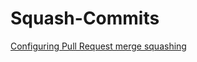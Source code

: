 # Squash-Commits

[Configuring Pull Request merge squashing](https://help.github.com/enterprise/2.6/user/articles/configuring-pull-request-merge-squashing/)
